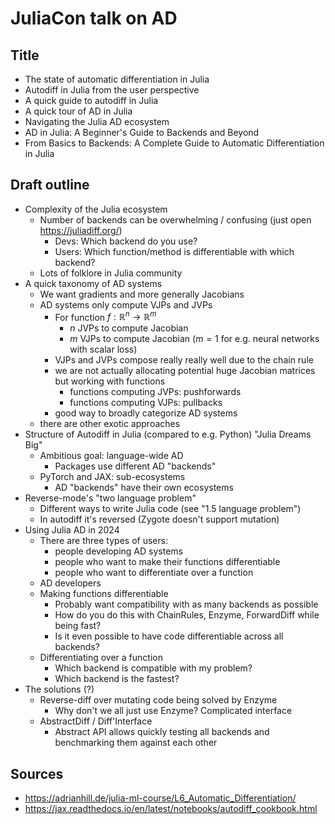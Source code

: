# JuliaCon talk on AD

## Title

* The state of automatic differentiation in Julia
* Autodiff in Julia from the user perspective
* A quick guide to autodiff in Julia
* A quick tour of AD in Julia
* Navigating the Julia AD ecosystem
* AD in Julia: A Beginner's Guide to Backends and Beyond
* From Basics to Backends: A Complete Guide to Automatic Differentiation in Julia


## Draft outline
* Complexity of the Julia ecosystem
	* Number of backends can be overwhelming / confusing (just open https://juliadiff.org/)
		* Devs: Which backend do you use?
		* Users: Which function/method is differentiable with which backend?
	* Lots of folklore in Julia community
* A quick taxonomy of AD systems
	* We want gradients and more generally Jacobians
	* AD systems only compute VJPs and JVPs
		* For function $f: \mathbb{R}^n \rightarrow \mathbb{R}^m$
			* $n$ JVPs to compute Jacobian
			* $m$ VJPs to compute Jacobian ($m=1$ for e.g. neural networks with scalar loss)
		* VJPs and JVPs compose really really well due to the chain rule
		* we are not actually allocating potential huge Jacobian matrices but working with functions
			* functions computing JVPs: pushforwards
			* functions computing VJPs: pullbacks
		* good way to broadly categorize AD systems
	* there are other exotic approaches
* Structure of Autodiff in Julia (compared to e.g. Python) "Julia Dreams Big"
	* Ambitious goal: language-wide AD
		* Packages use different AD "backends"
	*  PyTorch and JAX: sub-ecosystems
		* AD "backends" have their own ecosystems
* Reverse-mode's "two language problem"
	* Different ways to write Julia code (see "1.5 language problem")
	* In autodiff it's reversed (Zygote doesn't support mutation)
* Using Julia AD in 2024
	* There are three types of users: 
		* people developing AD systems
		* people who want to make their functions differentiable
		* people who want to differentiate over a function
	* AD developers
	* Making functions differentiable
		* Probably want compatibility with as many backends as possible
		* How do you do this with ChainRules, Enzyme, ForwardDiff while being fast?
		* Is it even possible to have code differentiable across all backends?
	* Differentiating over a function
		* Which backend is compatible with my problem?
		* Which backend is the fastest?
* The solutions (?)
	* Reverse-diff over mutating code being solved by Enzyme
		* Why don't we all just use Enzyme? Complicated interface
	* AbstractDiff / Diff'Interface
		* Abstract API allows quickly testing all backends and benchmarking them against each other

## Sources

- https://adrianhill.de/julia-ml-course/L6_Automatic_Differentiation/
- https://jax.readthedocs.io/en/latest/notebooks/autodiff_cookbook.html
